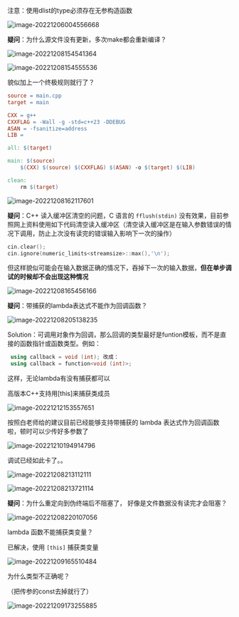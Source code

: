 注意：使用dlist的type必须存在无参构造函数

![image-20221206004556668](./images/image-20221206004556668.png)



**疑问**：为什么源文件没有更新，多次make都会重新编译？

![image-20221208154541364](./images/image-20221208154541364.png)

![image-20221208154555536](./images/image-20221208154555536.png)

貌似加上一个终极规则就行了？

```makefile
source = main.cpp
target = main

CXX = g++
CXXFLAG = -Wall -g -std=c++23 -DDEBUG
ASAN = -fsanitize=address
LIB =

all: $(target)

main: $(source)
	$(CXX) $(source) $(CXXFLAG) $(ASAN) -o $(target) $(LIB)

clean:
	rm $(target)
```



![image-20221208162117601](./images/image-20221208162117601.png)



**疑问**：C++ 读入缓冲区清空的问题，C 语言的 `fflush(stdin)` 没有效果，目前参照网上资料使用如下代码清空读入缓冲区（清空读入缓冲区是在输入参数错误的情况下调用，防止上次没有读完的错误输入影响下一次的操作）

```cpp
cin.clear();
cin.ignore(numeric_limits<streamsize>::max(),'\n');
```

但这样貌似可能会在输入数据正确的情况下，吞掉下一次的输入数据，**但在单步调试的时候却不会出现这种情况**

![image-20221208165456166](./images/image-20221208165456166.png)



**疑问**：带捕获的lambda表达式不能作为回调函数？

![image-20221208205138235](./images/image-20221208205138235.png)

Solution：可调用对象作为回调，那么回调的类型最好是funtion模板，而不是直接的函数指针或函数类型。例如：

```cpp
 using callback = void (int); 改成：
 using callback = function<void (int)>; 
```

 这样，无论lambda有没有捕获都可以

高版本C++支持用[this]来捕获类成员

![image-20221212153557651](./images/image-20221212153557651.png)

按照白老师给的建议目前已经能够支持带捕获的 lambda 表达式作为回调函数啦，顿时可以少传好多参数了

![image-20221210194914796](./images/image-20221210194914796.png)



调试已经如此卡了。。

![image-20221208213112111](./images/image-20221208213112111.png)

![image-20221208213721114](./images/image-20221208213721114.png)



**疑问**：为什么重定向到伪终端后不阻塞了， 好像是文件数据没有读完才会阻塞？

![image-20221208220107056](./images/image-20221208220107056.png)



lambda 函数不能捕获类变量？

已解决，使用 `[this]` 捕获类变量

![image-20221209165510484](./images/image-20221209165510484.png)

为什么类型不正确呢？

（把传参的const去掉就行了）

![image-20221209173255885](./images/image-20221209173255885.png)